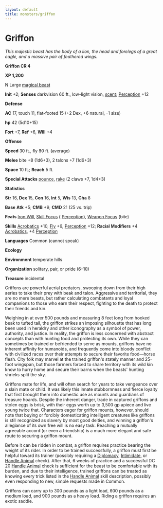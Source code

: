 ```yaml
---
layout: default
title: monsters/griffon
---
```

# Griffon

_This majestic beast has the body of a lion, the head and forelegs of a great eagle, and a massive pair of feathered wings._

**Griffon CR 4**

**XP 1,200**

N Large [magical beast](creatureTypes#_magical-beast)

**Init** +2; **Senses** darkvision 60 ft., low-light vision, [scent](universalMonsterRules#_scent); [Perception](../skills/perception#_perception) +12

**Defense**

**AC** 17, touch 11, flat-footed 15 (+2 Dex, +6 natural, –1 size)

**hp** 42 (5d10+15)

**Fort** +7, **Ref** +6, **Will** +4

**Offense**

**Speed** 30 ft., fly 80 ft. (average)

**Melee** bite +8 (1d6+3), 2 talons +7 (1d6+3)

**Space** 10 ft.; **Reach** 5 ft.

**Special Attacks** [pounce](universalMonsterRules#_pounce), [rake](universalMonsterRules#_rake) (2 claws +7, 1d4+3)

**Statistics**

**Str** 16, **Dex** 15, **Con** 16, **Int** 5, **Wis** 13, **Cha** 8

**Base**  **Atk** +5; **CMB** +9; **CMD** 21 (25 vs. trip)

**Feats** [Iron Will](../feats#_iron-will), [Skill Focus](../feats#_skill-focus) ( [Perception](../skills/perception#_perception)), [Weapon Focus](../feats#_weapon-focus) (bite)

**Skills** [Acrobatics](../skills/acrobatics#_acrobatics) +10, [Fly](../skills/fly#_fly) +6, [Perception](../skills/perception#_perception) +12; **Racial Modifiers** +4 [Acrobatics](../skills/acrobatics#_acrobatics), +4 [Perception](../skills/perception#_perception)

**Languages** Common (cannot speak)

**Ecology**

**Environment** temperate hills

**Organization** solitary, pair, or pride (6–10)

**Treasure** incidental

Griffons are powerful aerial predators, swooping down from their high aeries to take their prey with beak and talon. Aggressive and territorial, they are no mere beasts, but rather calculating combatants and loyal companions to those who earn their respect, fighting to the death to protect their friends and kin.

Weighing in at over 500 pounds and measuring 8 feet long from hooked beak to tufted tail, the griffon strikes an imposing silhouette that has long been used in heraldry and other iconography as a symbol of power, authority, and justice. In reality, the griffon is less concerned with abstract concepts than with hunting food and protecting its own. While they can sometimes be trained or befriended to serve as mounts, griffons have no inherent affinity for humanoids, and frequently come into bloody conflict with civilized races over their attempts to secure their favorite food—horse flesh. City folk may marvel at the trained griffon's stately manner and 25-foot wingspan, but those farmers forced to share territory with its wild kin know to hurry home and secure their barns when the beasts' hunting shrieks split the sky.

Griffons mate for life, and will often search for years to take vengeance over a slain mate or child. It was likely this innate stubbornness and fierce loyalty that first brought them into domestic use as mounts and guardians of treasure hoards. Despite the inherent danger, trade in captured griffons and stolen eggs is brisk, with their eggs worth up to 3,500 gp apiece and live young twice that. Characters eager for griffon mounts, however, should note that buying or forcibly domesticating intelligent creatures like griffons is still recognized as slavery by most good deities, and winning a griffon's allegiance of its own free will is no easy task. Reaching a mutually agreeable accord (or even a friendship) is a much more elegant and safe route to securing a griffon mount.

Before it can be ridden in combat, a griffon requires practice bearing the weight of its rider. In order to be trained successfully, a griffon must first be helpful toward its trainer (possibly requiring a [Diplomacy](../skills/diplomacy#_diplomacy), [Intimidate](../skills/intimidate#_intimidate), or [Handle Animal](../skills/handleAnimal#_handle-animal) check). After that, 6 weeks of practice and a successful DC 20 [Handle Animal](../skills/handleAnimal#_handle-animal) check is sufficient for the beast to be comfortable with its burden, and due to their intelligence, trained griffons can be treated as knowing every trick listed in the [Handle Animal](../skills/handleAnimal#_handle-animal) skill description, possibly even responding to new, simple requests made in Common.

Griffons can carry up to 300 pounds as a light load, 600 pounds as a medium load, and 900 pounds as a heavy load. Riding a griffon requires an exotic saddle.


